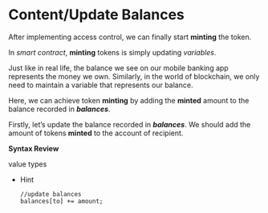 # Content/Update Balances

After implementing access control, we can finally start **minting** the token.

In *smart contract*, **minting** tokens is simply updating *variables*.

Just like in real life, the balance we see on our mobile banking app represents the money we own. Similarly, in the world of blockchain, we only need to maintain a variable that represents our balance.

Here, we can achieve token **minting** by adding the **minted** amount to the balance recorded in ***balances***.

Firstly, let’s update the balance recorded in ***balances***. We should add the amount of tokens **minted** to the account of recipient.

**Syntax Review**

value types

- Hint
    
    ```solidity
    //update balances
    balances[to] += amount;
    ```
    
